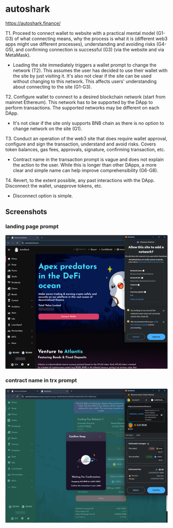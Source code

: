 # autoshark
https://autoshark.finance/

T1. Proceed to connect wallet to website with a practical mental model (G1-G3) of what connecting means, why the process is what it is (different web3 apps might use different processes), understanding and avoiding risks (G4-G5), and confirming connection is successful (G3) (via the website and via MetaMask).

- Loading the site immediately triggers a wallet prompt to change the network (T2). This assumes the user has decided to use their wallet with the site by just visiting it. It's also not clear if the site can be used without changing to this network. This affects users' understanding about connecting to the site (G1-G3). 

T2. Configure wallet to connect to a desired blockchain network (start from mainnet Ethereum). This network has to be supported by the DApp to perform transactions. The supported networks may be different on each DApp.

- It's not clear if the site only supports BNB chain as there is no option to change network on the site (G1).

T3. Conduct an operation of the web3 site that does require wallet approval, configure and sign the transaction, understand and avoid risks. Covers token balances, gas fees, approvals, signature, confirming transaction, etc.

- Contract name in the transaction prompt is vague and does not explain the action to the user. While this is longer than other DApps, a more clear and simple name can help improve comprehensibility (G6-G8).


T4. Revert, to the extent possible, any past interactions with the DApp. Disconnect the wallet, unapprove tokens, etc. 

- Disconnect option is simple.

## Screenshots
### landing page prompt
![change network prompted after opening site](image-30.png)

### contract name in trx prompt
![trx prompt](image-31.png)

